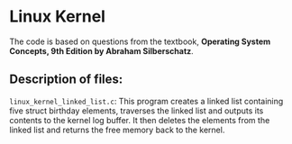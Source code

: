 # Linux Kernel

The code is based on questions from the textbook, **Operating System Concepts, 9th Edition by Abraham Silberschatz**.

## Description of files:
`linux_kernel_linked_list.c`: This program creates a linked list containing five struct birthday
elements, traverses the linked list and outputs its contents to the kernel log buffer. It then deletes the elements from the linked list and returns the free memory back to the kernel.
